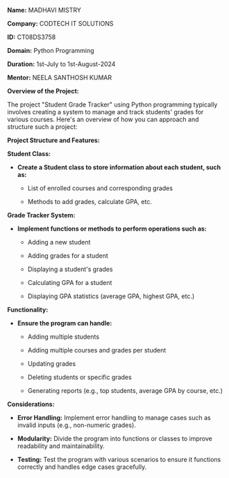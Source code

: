 **Name:** MADHAVI MISTRY

**Company:** CODTECH IT SOLUTIONS

**ID:** CT08DS3758

**Domain:** Python Programming

**Duration:** 1st-July to 1st-August-2024

**Mentor:** NEELA SANTHOSH KUMAR




**Overview of the Project:**

The project "Student Grade Tracker" using Python programming typically involves creating a system to manage and track students' grades for various courses. Here's an overview of how you can approach and structure such a project:

**Project Structure and Features:**

**Student Class:**

- **Create a Student class to store information about each student, such as:**

  - List of enrolled courses and corresponding grades

  - Methods to add grades, calculate GPA, etc.  
    
**Grade Tracker System:**

- **Implement functions or methods to perform operations such as:**
  
  - Adding a new student

  - Adding grades for a student

  - Displaying a student's grades

  - Calculating GPA for a student

  - Displaying GPA statistics (average GPA, highest GPA, etc.)

**Functionality:**

- **Ensure the program can handle:**
  
  - Adding multiple students

  - Adding multiple courses and grades per student

  - Updating grades

  - Deleting students or specific grades

  - Generating reports (e.g., top students, average GPA by course, etc.)

**Considerations:**

- **Error Handling:** Implement error handling to manage cases such as invalid inputs (e.g., non-numeric grades).

- **Modularity:** Divide the program into functions or classes to improve readability and maintainability.

- **Testing:** Test the program with various scenarios to ensure it functions correctly and handles edge cases gracefully.

